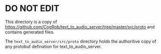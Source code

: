 # DO NOT EDIT

This directory is a copy of 
https://github.com/CogRob/text_to_audio_server/tree/master/src/proto
and contains generated files.

The `text_to_audio_server/src/proto` directory holds the authoritive copy of
any protobuf defination for text_to_audio_server.
